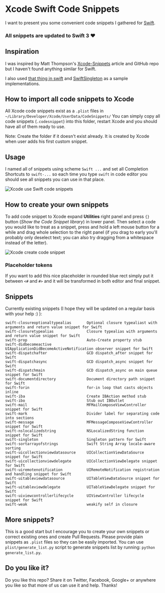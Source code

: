 # Xcode Swift Code Snippets

I want to present you some convenient code snippets I gathered for [Swift](https://developer.apple.com/swift/).

### All snippets are updated to **Swift 3** ❤️

## Inspiration
I was inspired by Matt Thompson's [Xcode-Snippets](https://github.com/mattt/Xcode-Snippets) article and GitHub repo but I haven't found anything similar for Swift.

I also used [that thing in swift](https://thatthinginswift.com) and [SwiftSingleton](https://github.com/hpique/SwiftSingleton) as a sample implementations.

## How to import all code snippets to Xcode
All Xcode code snippets exist as a `.plist` files in `~/Library/Developer/Xcode/UserData/CodeSnippets/`
You can simply copy all code snippets (`.codesnippet`) into this folder, restart Xcode and you should have all of them ready to use.

Note: Create the folder if it doesn't exist already. It is created by Xcode when user adds his first custom snippet.

## Usage
I named all of snippets using scheme `Swift ...` and set all Completion Shortcuts to `swift-...` so each time you type `swift` in code editor you should see all snippets you can use in that place.

![Xcode use Swift code snippets](https://raw.githubusercontent.com/burczyk/XcodeSwiftSnippets/master/assets/xcode-use-code-snippet-2.gif)

## How to create your own snippets
To add code snippet to Xcode expand **Utilities** right panel and press `{}` button (*Show the Code Snippet library*) in lower panel.
Then select a code you would like to treat as a snippet, press and hold a left mouse button for a while and drag whole selection to the right panel (if you drag to early you'll probably only deselect text; you can also try dragging from a whitespace instead of the letter).

![Xcode create code snippet](https://raw.githubusercontent.com/burczyk/XcodeSwiftSnippets/master/assets/xcode-add-code-snippet-2.gif)

### Placeholder tokens
If you want to add this nice placeholder in rounded blue rect simply put it between `<#` and `#>` and it will be transformed in both editor and final snippet.

## Snippets
Currently existing snippets (I hope they will be updated on a regular basis with your help :) ):

```
swift-closureoptionaltypealias       Optional closure typealiast with arguments and return value snippet for Swift
swift-closuretypealias               Closure typealias with arguments and return value snippet for Swift
swift-prop                           Auto-Create property stub
swift-didbecomeactive                UIApplicationDidBecomeActiveNotification observer snippet for Swift
swift-dispatchafter                  GCD dispatch_after snippet for Swift
swift-dispatchasync                  GCD dispatch_async snippet for Swift
swift-dispatchmain                   GCD dispatch_async on main queue snippet for Swift
swift-documentdirectory              Document directory path snippet for Swift
swift-forin                          for-in loop that casts objects inline
swift-iba                            Create IBAction method stub
swift-ibo                            Stub out IBOutlet
swift-mail                           MFMailComposeViewController snippet for Swift
swift-mark                           Divider label for separating code into sections
swift-message                        MFMessageComposeViewController snippet for Swift
swift-nslocalizedstring              NSLocalizedString function snippet for Swift
swift-singleton                      Singleton pattern for Swift
swift-sortarrayofstrings             Swift String Array locale-aware sorting
swift-uicollectionviewdatasource     UICollectionViewDataSource snippet for Swift
swift-uicollectionviewdelegate       UICollectionViewDelegate snippet for Swift
swift-uiremotenotification           UIRemoteNotification registration and handling snippet for Swift
swift-uitableviewdatasource          UITableViewDataSource snippet for Swift
swift-uitableviewdelegate            UITableViewDelegate snippet for Swift
swift-uiviewcontrollerlifecycle      UIViewController lifecycle snippet for Swift
swift-weak                           weakify self in closure
```


## More snippets?
This is a good start but I encourage you to create your own snippets or correct existing ones and create Pull Requests. Please provide plain snippets as `.plist` files so they can be easily imported.
You can use `plist/generate_list.py` script to generate snippets list by running: `python generate_list.py`.

## Do you like it?
Do you like this repo? Share it on Twitter, Facebook, Google+ or anywhere you like so that more of us can use it and help. Thanks!
